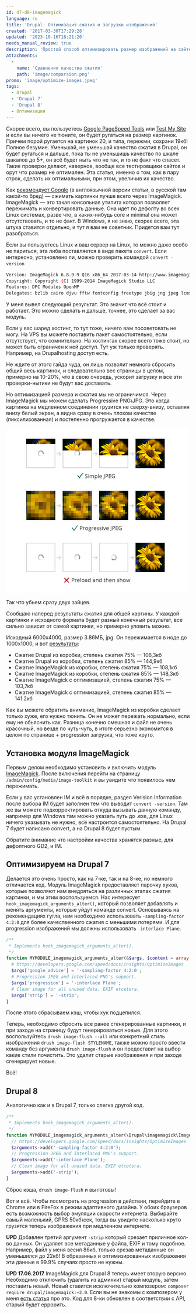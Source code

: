 ```yaml
---
id: d7-d8-imagemagick
language: ru
title: 'Drupal: Оптимизация сжатия и загрузки изображений'
created: '2017-03-30T17:29:28'
updated: '2023-10-16T18:21:20'
needs_manual_review: true
description: 'Простой способ оптимизировать размер изображений на сайте, при этом, при меньшей потере качества. Способ, который рекомендует Google и, соответственно, использует для проверки сжатия картинок в своих иснтрументах типа Google PageSpeed Tools, Test My Site.'
attachments:
  -
    name: 'Сравнения качества сжатия'
    path: 'image/comparsion.png'
promo: 'image/optimize-images.jpeg'
tags:
  - Drupal
  - 'Drupal 7'
  - 'Drupal 8'
  - Оптимизация
---
```


Скорее всего, вы пользуетесь [Google PageSpeed Tools](https://developers.google.com/speed/pagespeed/) или [Test My Site](https://testmysite.thinkwithgoogle.com/) и если вы ничего не тюните, он будет ругаться на размер картинок. Причем порой ругается на картинок 20, и типа, пережми, сохрани 19кб! Полное безумие. Уменьшай, не уменьшай качество сжатия в Drupal, он будет ругаться и дальше, пока ты не уменьшишь качество по шкале шакалов до 5+, он всё будет ныть что не так, и то не факт что спасет. Такие проверки делают, наверное, вообще все тестировщики сайтов и орут что размер не оптимален. Эта статья, именно о том, как в пару строк, сделать их оптимальными, при этом, увеличив их качество.

Как [рекомендует Google](https://developers.google.com/speed/docs/insights/OptimizeImages) (в англоязычной версии статьи, в русской там какой-то бред) — сжимать картинки лучше всего через ImageMagick. ImageMagick — это такая консольная утилита которая позволяет пережимать и конвертировать данные. Она идет по дефолту во всех Linux системах, разве что, в каких-нибудь core и minimal она может отсутствовать, и то не факт. В Windows, я не знаю, скорее всего, эта штука ставится отдельно, и тут я вам не советник. Придется вам тут разобраться.

Если вы пользуетесь Linux и ваш сервер на Linux, то можно даже особо не париться, эта либа поставляется в виде пакета `convert`. Если интересно, установлено ли, можно проверить командой `convert -version`


```bash
Version: ImageMagick 6.8.9-9 Q16 x86_64 2017-03-14 http://www.imagemagick.org
Copyright: Copyright (C) 1999-2014 ImageMagick Studio LLC
Features: DPC Modules OpenMP
Delegates: bzlib cairo djvu fftw fontconfig freetype jbig jng jpeg lcms lqr ltdl lzma openexr pangocairo png rsvg tiff wmf x xml zlib
```

У меня вывел следующий результат. Это значит что всё стоит и работает. Это можно сделать и дальше, точнее, это сделает за вас модуль.

Если у вас шаред хостинг, то тут тоже, ничего вам посоветовать не могу. На VPS вы можете поставить пакет самостоятельно, если отсутствует, что сомнительно. На хостингах скорее всего тоже стоит, но может быть ограничен к ней доступ. Тут уж только проверять. Например, на Drupalhosting доступ есть.

Не ждите от этого гайда чуда, он лишь позволит немного сбросить общий весь картинок, и следовательно вес страницы в целом, примерно на 10-20%, что в свою очередь, ускорит загрузку и все эти проверки-нытики не будут вас доставать.

Но оптимизацией размера и сжатия мы не ограничимся. Через ImageMagick мы можем сделать Progressive PNG\JPG. Это когда картинка на медленном соединении грузится не сверху-внизу, оставляя внизу белый экран, а видна сразу в очень плохом качестве (пиксилизованная) и постепенно прогружается в качестве.

![Progressive JPG](image/progressive-jpeg.jpg)

Так что убьем сразу двух зайцев.

Сообщаю наперед результаты сжатия для общей картины. У каждой картинки и исходного формата будет разный конечный результат, все сильно зависит от самой картинки, но примерно уловить можно.

Исходный 6000x4000, размер 3.86МБ, jpg. Он пережимается в ноде до 1000х1000, и вот [результаты](/sites/default/files/blog/attachment/2017/3/31/comparsion.png):

* Сжатие Drupal из коробки, степень сжатия 75% — 106,3кб
* Сжатие Drupal из коробки, степень сжатия 85% — 144,9кб
* Сжатие ImageMagick из коробки, степень сжатия 75% — 108,1кб
* Сжатие ImageMagick из коробки, степень сжатия 85% — 148,3кб
* Сжатие ImageMagick с оптимизацией, степень сжатия 75% — 103,7кб
* Сжатие ImageMagick с оптимизацией, степень сжатия 85% — 141.2кб

Как вы можете обратить внимание, ImageMagick из коробки сделает только хуже, его нужно тюнить. Он не может пережать нормально, если ему не обьяснить как. Разница конечно смешная и файл не очень красочный, но везде по чуть-чуть, в итоге серьезно экономится в целом по странице + progression загрузка, что тоже круто.


## Установка модуля ImageMagick


Первым делом необходимо установить и включить модуль [ImageMagick](https://www.drupal.org/project/imagemagick). После включения перейти на страницу `/admin/config/media/image-toolkit` и вы увидите что появилось чем пережимать.

Если у вас установлен IM и всё в порядке, раздел Verision Information после выбора IM будет заполнен тем что выводит `convert -version`. Там же вы можете подкорректировать откуда вызывать данную команду, например для Windows там можно указать путь до .exe, для Linux ничего указывать не нужно, всё настроится самостоятельно. На Drupal 7 будет написано convert, а на Drupal 8 будет пустым.

Обратите внимание что настройки качества хранятся разные, для дефолтного GD2, и IM.


## Оптимизируем на Drupal 7


Делается это очень просто, как на 7-ке, так и на 8-ке, но немного отличается код. Модуль ImageMagick предоставляет парочку хуков, которые позволяют нам внедряться на различных этапах сжатия картинки, и мы этим воспользуемся. Нас интересует `hook_imagemagick_arguments_alter()`, который позволяет добавлять и менять аргументы, которые уйдут команде convert. Основываясь на рекомендациях гугла, нам необходимо использовать `-sampling-factor 4:2:0` для более качественного сжатия с меньшими потерями. И для progression изображений мы должны использовать `-interlace Plane`.


```php {"header":"MYMODULE.module"}
/**
 * Implements hook_imagemagick_arguments_alter().
 */
function MYMODULE_imagemagick_arguments_alter(&$args, $context = array()) {
  # https://developers.google.com/speed/docs/insights/OptimizeImages
  $args['google_advice'] = '-sampling-factor 4:2:0';
  # Progression JPEG and interlaced PNG's support.
  $args['progression'] = '-interlace Plane';
  # Clean image for all unused data. EXIF etcetera.
  $args['strip'] = '-strip';
}
```

После этого сбрасываем кэш, чтобы хук подцепился.

Теперь, необходимо сбросить все ранее сгенерированные картинки, и при заходе на страницу будут генерироваться новые. Для этого воспользуйтесь `drush image-flush --all` или конкретный стиль изображения `drush image-flush STYLENAME`, также можно просто ввести команду без аргумента `drush image-flush` и он предоставит на выбор какие стили почистить. Это удалит старые изображения и при заходе сгенерирует новые.

Всё!


## Drupal 8


Аналогично как и в Drupal 7, только слегка другой код.

```php {"header":"MYMODULE.module"}
/**
 * Implements hook_imagemagick_arguments_alter().
 */
function MYMODULE_imagemagick_arguments_alter(\Drupal\imagemagick\ImagemagickExecArguments $arguments, $command) {
  // https://developers.google.com/speed/docs/insights/OptimizeImages
  $arguments->add('-sampling-factor 4:2:0');
  // Progression JPEG and interlaced PNG's support.
  $arguments->add('-interlace Plane');
  // Clean image for all unused data. EXIF etcetera.
  $arguments->add('-strip');
}
```

Сброс кэша, `drush image-flush` и вы готовы!

Вот и всё. Чтобы посмотреть на progression в действии, перейдите в Chrome или в FireFox в режим адаптивного дизайна. У обоих браузеров есть возможность выбор эмуляции скорости интернета. Выбирайте самый маленький, GPRS 50кб\сек, тогда вы увидите насколько круто грузятся теперь изображения при медленном интернете.

**UPD** Добавлен третий аргумент `-strip` который срезает приличное кол-во данных. Он удаляет все метаданные у файла, EXIF и тому подобное. Например, файл у меня весил 86кб, только срезав метаданные он уменьшился до 22кб! В обрезанных и оптимизированных изображения эти данные в 99.9% случаях просто не нужны.

**UPD 17.06.2017** ImageMagick для Drupal 8 теперь имеет вторую версию. Необходимо отключить (удалить из админки) старый модуль, затем поставить новый. Новый ставится исключительно композером: `composer require drupal/imagemagick:~2.0`.  Если вы не знакомы с композером у меня [есть статья](/blog/130) про это. Код для 8-ки обновлен в соответствии с API, старый будет еррорить.
